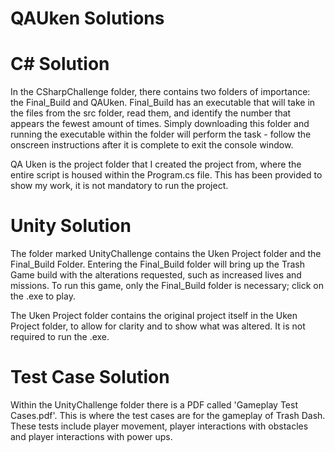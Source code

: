 # QAUken Solutions

# C# Solution
In the CSharpChallenge folder, there contains two folders of importance: the Final_Build and QAUken.
Final_Build has an executable that will take in the files from the src folder, read them, and identify the number that appears the fewest amount of times.
Simply downloading this folder and running the executable within the folder will perform the task - follow the onscreen instructions after it is complete to exit the console window.

QA Uken is the project folder that I created the project from, where the entire script is housed within the Program.cs file.
This has been provided to show my work, it is not mandatory to run the project.


# Unity Solution
The folder marked UnityChallenge contains the Uken Project folder and the Final_Build Folder.
Entering the Final_Build folder will bring up the Trash Game build with the alterations requested, such as increased lives and missions.
To run this game, only the Final_Build folder is necessary; click on the .exe to play.

The Uken Project folder contains the original project itself in the Uken Project folder, to allow for clarity and to show what was altered. It is not required to run the .exe.

# Test Case Solution
Within the UnityChallenge folder there is a PDF called 'Gameplay Test Cases.pdf'.
This is where the test cases are for the gameplay of Trash Dash.
These tests include player movement, player interactions with obstacles and player interactions with power ups.



